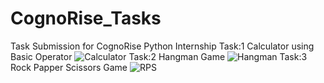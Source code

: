 # CognoRise_Tasks
Task Submission for CognoRise Python Internship
Task:1 Calculator using Basic Operator 
![Calculator](https://github.com/AliAsgharSha/CognoRise_Task-1/assets/147384233/2286eb1b-5939-41e5-aca6-01f209b4ce72)
Task:2 Hangman Game 
![Hangman](https://github.com/AliAsgharSha/CognoRise_Task-1/assets/147384233/97292535-cfb8-4696-bd59-3e446cd89f15)
Task:3 Rock Papper Scissors Game
![RPS](https://github.com/AliAsgharSha/CognoRise_Task-1/assets/147384233/29c6d746-00cf-46b6-bbb8-8053309863a9)




